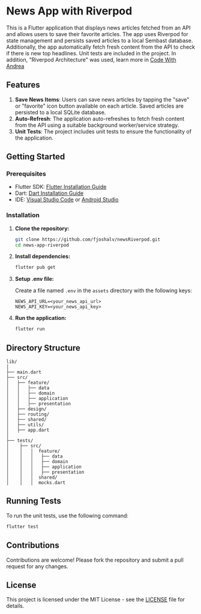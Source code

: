 # News App with Riverpod

This is a Flutter application that displays news articles fetched from an API and allows users to save their favorite articles. The app uses Riverpod for state management and persists saved articles to a local Sembast database. Additionally, the app automatically fetch fresh content from the API to check if there is new top headlines. Unit tests are included in the project. In addition, "Riverpod Architecture" was used, learn more in <a href="https://codewithandrea.com/articles/flutter-app-architecture-riverpod-introduction/" target="_blank">Code With Andrea</a>

## Features

1. **Save News Items**: Users can save news articles by tapping the "save" or "favorite" icon button available on each article. Saved articles are persisted to a local SQLite database.
2. **Auto-Refresh**: The application auto-refreshes to fetch fresh content from the API using a suitable background worker/service strategy.
3. **Unit Tests**: The project includes unit tests to ensure the functionality of the application.

## Getting Started

### Prerequisites

- Flutter SDK: [Flutter Installation Guide](https://flutter.dev/docs/get-started/install)
- Dart: [Dart Installation Guide](https://dart.dev/get-dart)
- IDE: [Visual Studio Code](https://code.visualstudio.com/) or [Android Studio](https://developer.android.com/studio)

### Installation

1. **Clone the repository:**

   ```sh
   git clone https://github.com/fjoshalv/newsRiverpod.git
   cd news-app-riverpod
   ```

2. **Install dependencies:**

   ```sh
   flutter pub get
   ```

3. **Setup .env file:**

   Create a file named `.env` in the `assets` directory with the following keys:

   ```
   NEWS_API_URL=<your_news_api_url>
   NEWS_API_KEY=<your_news_api_key>
   ```

4. **Run the application:**

   ```sh
   flutter run
   ```

## Directory Structure

```
lib/
│
├── main.dart
├── src/
│   ├── feature/
│   │   ├── data
│   │   ├── domain
│   │   ├── application
│   │   ├── presentation
│   ├── design/
│   ├── routing/
│   ├── shared/
│   ├── utils/
│   ├── app.dart
│
├── tests/
│    ├── src/
│    │   │  feature/
│    │   │   ├── data
│    │   │   ├── domain
│    │   │   ├── application
│    │   │   ├── presentation
│    │   │  shared/
│    │   │  mocks.dart
```

## Running Tests

To run the unit tests, use the following command:

```sh
flutter test
```

## Contributions

Contributions are welcome! Please fork the repository and submit a pull request for any changes.

## License

This project is licensed under the MIT License - see the [LICENSE](LICENSE) file for details.
